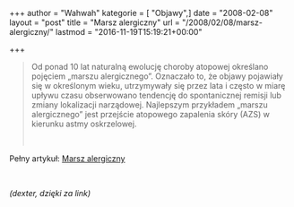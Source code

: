 +++
author = "Wahwah"
kategorie = [ "Objawy",]
date = "2008-02-08"
layout = "post"
title = "Marsz alergiczny"
url = "/2008/02/08/marsz-alergiczny/"
lastmod = "2016-11-19T15:19:21+00:00"

+++

> <p align="left">
>   Od ponad 10 lat naturalną ewolucję choroby atopowej określano pojęciem &#8222;marszu alergicznego&#8221;. Oznaczało to, że objawy pojawiały się w określonym wieku, utrzymywały się przez lata i często w miarę upływu czasu obserwowano tendencję do spontanicznej remisji lub zmiany lokalizacji narządowej. Najlepszym przykładem &#8222;marszu alergicznego&#8221; jest przejście atopowego zapalenia skóry (AZS) w kierunku astmy oskrzelowej.
> </p>
> 
> <p align="left">
>   &nbsp;
> </p>

<p align="left">
  Pełny artykuł: <a href="http://www.alergologia.org/spis-publikacji/43-iii-zimowe-warsztaty-sekcji-dermatologicznej-pta/400-marsz-alergiczny-jak-zatrzyma">Marsz alergiczny</a>
</p>

<p align="left">
  &nbsp;
</p>

<p align="left">
  <em>(dexter, dzięki za link)</em>
</p>